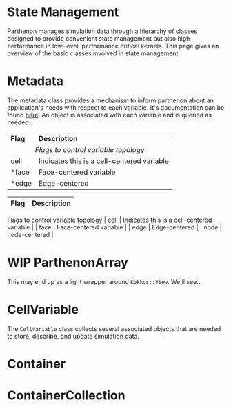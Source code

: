 # State Management

Parthenon manages simulation data through a hierarchy of classes designed to provide convenient state management but also high-performance in low-level, performance critical kernels.  This page gives an overview of the basic classes involved in state management.

# Metadata

The metadata class provides a mechanism to inform parthenon about an application's needs with respect to each variable.  It's documentation can be found [here](Metadata.md).  An object is associated with each variable and is queried as needed.

<table>
  <tr>
    <td><b>Flag</b></td>
    <td><b>Description</b></td>
  </tr>
  <tr>
    <td colspan=2 align="center"><i>Flags to control variable topology</i></td>
  </tr>
  <tr>
    <td>cell</td>
    <td>Indicates this is a cell-centered variable</td>
  </tr>
  <tr>
    <td>*face</td>
    <td>Face-centered variable</td>
  </tr>
  <tr>
    <td>*edge</td>
    <td>Edge-centered</td>
</table>

| Flag | Description
|-|-
<td colspan=1>Flags to control variable topology </td>
| cell | Indicates this is a cell-centered variable |
| face | Face-centered variable |
| edge | Edge-centered |
| node | node-centered |

# WIP ParthenonArray

This may end up as a light wrapper around ```Kokkos::View```.  We'll see...

# CellVariable

The ```CellVariable``` class collects several associated objects that are needed to store, describe, and update simulation data.

# Container

# ContainerCollection